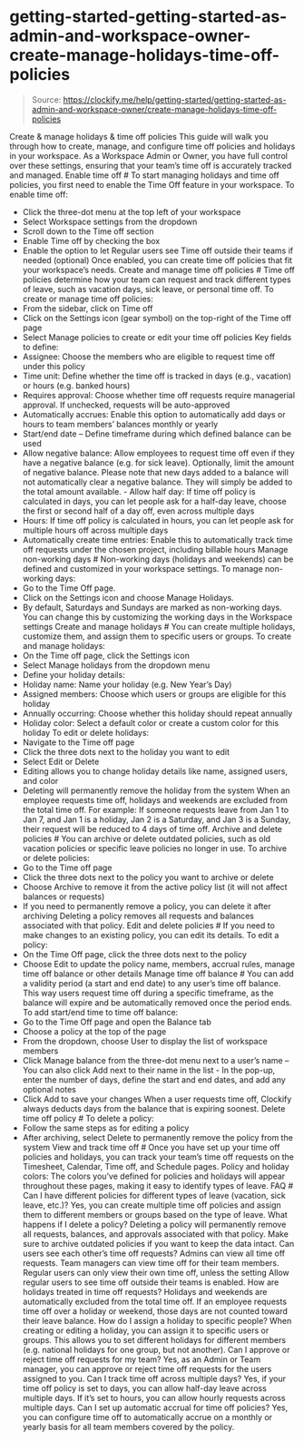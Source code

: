 # getting-started-getting-started-as-admin-and-workspace-owner-create-manage-holidays-time-off-policies

> Source: https://clockify.me/help/getting-started/getting-started-as-admin-and-workspace-owner/create-manage-holidays-time-off-policies

Create & manage holidays & time off policies
This guide will walk you through how to create, manage, and configure time off policies and holidays in your workspace. As a Workspace Admin or Owner, you have full control over these settings, ensuring that your team’s time off is accurately tracked and managed.
Enable time off #
To start managing holidays and time off policies, you first need to enable the Time Off feature in your workspace.
To enable time off:
- Click the three-dot menu at the top left of your workspace
- Select Workspace settings from the dropdown
- Scroll down to the Time off section
- Enable Time off by checking the box
- Enable the option to let Regular users see Time off outside their teams if needed (optional)
Once enabled, you can create time off policies that fit your workspace’s needs.
Create and manage time off policies #
Time off policies determine how your team can request and track different types of leave, such as vacation days, sick leave, or personal time off.
To create or manage time off policies:
- From the sidebar, click on Time off
- Click on the Settings icon (gear symbol) on the top-right of the Time off page
- Select Manage policies to create or edit your time off policies
Key fields to define:
- Assignee: Choose the members who are eligible to request time off under this policy
- Time unit: Define whether the time off is tracked in days (e.g., vacation) or hours (e.g. banked hours)
- Requires approval: Choose whether time off requests require managerial approval. If unchecked, requests will be auto-approved
- Automatically accrues: Enable this option to automatically add days or hours to team members’ balances monthly or yearly
- Start/end date – Define timeframe during which defined balance can be used
- Allow negative balance: Allow employees to request time off even if they have a negative balance (e.g. for sick leave). Optionally, limit the amount of negative balance.
Please note that new days added to a balance will not automatically clear a negative balance. They will simply be added to the total amount available. - Allow half day: If time off policy is calculated in days, you can let people ask for a half-day leave, choose the first or second half of a day off, even across multiple days
- Hours: If time off policy is calculated in hours, you can let people ask for multiple hours off across multiple days
- Automatically create time entries: Enable this to automatically track time off requests under the chosen project, including billable hours
Manage non-working days #
Non-working days (holidays and weekends) can be defined and customized in your workspace settings.
To manage non-working days:
- Go to the Time Off page.
- Click on the Settings icon and choose Manage Holidays.
- By default, Saturdays and Sundays are marked as non-working days. You can change this by customizing the working days in the Workspace settings
Create and manage holidays #
You can create multiple holidays, customize them, and assign them to specific users or groups.
To create and manage holidays:
- On the Time off page, click the Settings icon
- Select Manage holidays from the dropdown menu
- Define your holiday details:
- Holiday name: Name your holiday (e.g. New Year’s Day)
- Assigned members: Choose which users or groups are eligible for this holiday
- Annually occurring: Choose whether this holiday should repeat annually
- Holiday color: Select a default color or create a custom color for this holiday
To edit or delete holidays:
- Navigate to the Time off page
- Click the three dots next to the holiday you want to edit
- Select Edit or Delete
- Editing allows you to change holiday details like name, assigned users, and color
- Deleting will permanently remove the holiday from the system
When an employee requests time off, holidays and weekends are excluded from the total time off.
For example: If someone requests leave from Jan 1 to Jan 7, and Jan 1 is a holiday, Jan 2 is a Saturday, and Jan 3 is a Sunday, their request will be reduced to 4 days of time off.
Archive and delete policies #
You can archive or delete outdated policies, such as old vacation policies or specific leave policies no longer in use.
To archive or delete policies:
- Go to the Time off page
- Click the three dots next to the policy you want to archive or delete
- Choose Archive to remove it from the active policy list (it will not affect balances or requests)
- If you need to permanently remove a policy, you can delete it after archiving
Deleting a policy removes all requests and balances associated with that policy.
Edit and delete policies #
If you need to make changes to an existing policy, you can edit its details.
To edit a policy:
- On the Time Off page, click the three dots next to the policy
- Choose Edit to update the policy name, members, accrual rules, manage time off balance or other details
Manage time off balance #
You can add a validity period (a start and end date) to any user’s time off balance. This way users request time off during a specific timeframe, as the balance will expire and be automatically removed once the period ends.
To add start/end time to time off balance:
- Go to the Time Off page and open the Balance tab
- Choose a policy at the top of the page
- From the dropdown, choose User to display the list of workspace members
- Click Manage balance from the three-dot menu next to a user’s name
– You can also click Add next to their name in the list - In the pop-up, enter the number of days, define the start and end dates, and add any optional notes
- Click Add to save your changes
When a user requests time off, Clockify always deducts days from the balance that is expiring soonest.
Delete time off policy #
To delete a policy:
- Follow the same steps as for editing a policy
- After archiving, select Delete to permanently remove the policy from the system
View and track time off #
Once you have set up your time off policies and holidays, you can track your team’s time off requests on the Timesheet, Calendar, Time off, and Schedule pages.
Policy and holiday colors: The colors you’ve defined for policies and holidays will appear throughout these pages, making it easy to identify types of leave.
FAQ #
Can I have different policies for different types of leave (vacation, sick leave, etc.)?
Yes, you can create multiple time off policies and assign them to different members or groups based on the type of leave.
What happens if I delete a policy?
Deleting a policy will permanently remove all requests, balances, and approvals associated with that policy. Make sure to archive outdated policies if you want to keep the data intact.
Can users see each other’s time off requests?
Admins can view all time off requests. Team managers can view time off for their team members. Regular users can only view their own time off, unless the setting Allow regular users to see time off outside their teams is enabled.
How are holidays treated in time off requests?
Holidays and weekends are automatically excluded from the total time off. If an employee requests time off over a holiday or weekend, those days are not counted toward their leave balance.
How do I assign a holiday to specific people?
When creating or editing a holiday, you can assign it to specific users or groups. This allows you to set different holidays for different members (e.g. national holidays for one group, but not another).
Can I approve or reject time off requests for my team?
Yes, as an Admin or Team manager, you can approve or reject time off requests for the users assigned to you.
Can I track time off across multiple days?
Yes, if your time off policy is set to days, you can allow half-day leave across multiple days. If it’s set to hours, you can allow hourly requests across multiple days.
Can I set up automatic accrual for time off policies?
Yes, you can configure time off to automatically accrue on a monthly or yearly basis for all team members covered by the policy.